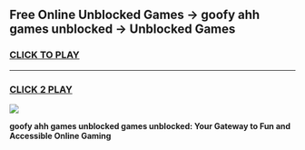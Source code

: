 
## Free Online Unblocked Games → goofy ahh games unblocked → Unblocked Games
<h3>
<a href="https://premium.freeplayer.one?title=goofy_ahh_games_unblocked&ref=21F">CLICK TO PLAY</a></h3>
<hr>

<h3>
<a href="https://premium.freeplayer.one?title=goofy_ahh_games_unblocked&ref=21F">CLICK 2 PLAY</a>
  
</h3>

<a href="https://premium.freeplayer.one?title=goofy_ahh_games_unblocked&ref=21F/"><img src="https://clearcache.store/games.png"></a>


**goofy ahh games unblocked games unblocked: Your Gateway to Fun and Accessible Online Gaming**
